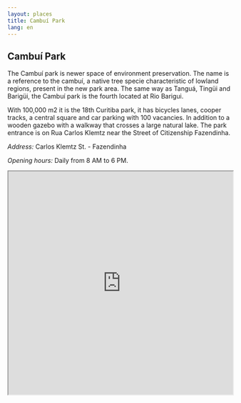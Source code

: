 ```yaml
---
layout: places
title: Cambuí Park
lang: en
---
```


## Cambuí Park

The Cambuí park is newer space of environment preservation. The name is a reference to the cambuí, a native tree specie characteristic of lowland regions, present in the new park area. The same way as Tanguá, Tingüi and Barigüi, the Cambuí park is the fourth located at Rio Barigui.

With 100,000 m2 it is the 18th Curitiba park, it has bicycles lanes, cooper tracks, a central square and car parking with 100 vacancies. In addition to a wooden gazebo with a walkway that crosses a large natural lake. The park entrance is on Rua Carlos Klemtz near the Street of Citizenship Fazendinha.

*Address:*
Carlos Klemtz St.  - Fazendinha

*Opening hours:*
Daily from 8 AM to 6 PM.

<iframe style="width:100%; height:500px;" src="https://a.tiles.mapbox.com/v3/nolram.ij3g39m6/attribution,zoompan,zoomwheel,geocoder,share.html"></iframe>
